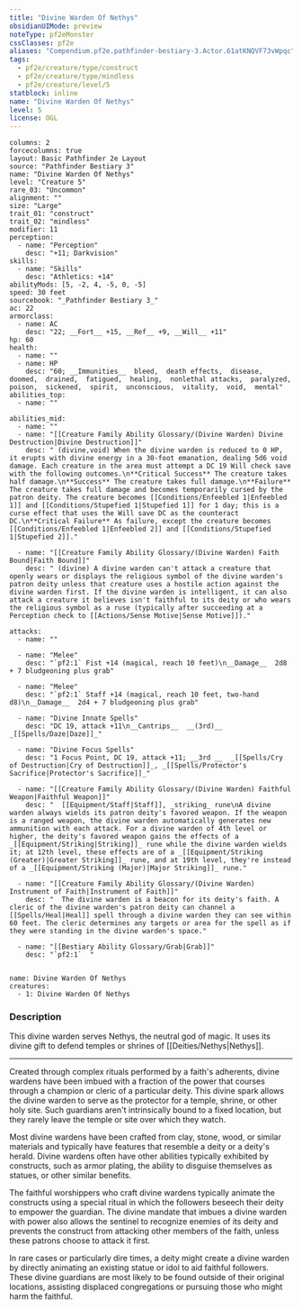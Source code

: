 ```yaml
---
title: "Divine Warden Of Nethys"
obsidianUIMode: preview
noteType: pf2eMonster
cssClasses: pf2e
aliases: "Compendium.pf2e.pathfinder-bestiary-3.Actor.61atKNQVF73vWpqc" 
tags:
  - pf2e/creature/type/construct
  - pf2e/creature/type/mindless
  - pf2e/creature/level/5
statblock: inline
name: "Divine Warden Of Nethys"
level: 5
license: OGL
---
```


```statblock
columns: 2
forcecolumns: true
layout: Basic Pathfinder 2e Layout
source: "Pathfinder Bestiary 3"
name: "Divine Warden Of Nethys"
level: "Creature 5"
rare_03: "Uncommon"
alignment: ""
size: "Large"
trait_01: "construct"
trait_02: "mindless"
modifier: 11
perception:
  - name: "Perception"
    desc: "+11; Darkvision"
skills:
  - name: "Skills"
    desc: "Athletics: +14"
abilityMods: [5, -2, 4, -5, 0, -5]
speed: 30 feet
sourcebook: "_Pathfinder Bestiary 3_"
ac: 22
armorclass:
  - name: AC
    desc: "22; __Fort__ +15, __Ref__ +9, __Will__ +11"
hp: 60
health:
  - name: ""
  - name: HP
    desc: "60; __Immunities__  bleed,  death effects,  disease,  doomed,  drained,  fatigued,  healing,  nonlethal attacks,  paralyzed,  poison,  sickened,  spirit,  unconscious,  vitality,  void,  mental"
abilities_top:
  - name: ""

abilities_mid:
  - name: ""
  - name: "[[Creature Family Ability Glossary/(Divine Warden) Divine Destruction|Divine Destruction]]"
    desc: " (divine,void) When the divine warden is reduced to 0 HP, it erupts with divine energy in a 30-foot emanation, dealing 5d6 void damage. Each creature in the area must attempt a DC 19 Will check save with the following outcomes.\n**Critical Success** The creature takes half damage.\n**Success** The creature takes full damage.\n**Failure** The creature takes full damage and becomes temporarily cursed by the patron deity. The creature becomes [[Conditions/Enfeebled 1|Enfeebled 1]] and [[Conditions/Stupefied 1|Stupefied 1]] for 1 day; this is a curse effect that uses the Will save DC as the counteract DC.\n**Critical Failure** As failure, except the creature becomes [[Conditions/Enfeebled 1|Enfeebled 2]] and [[Conditions/Stupefied 1|Stupefied 2]]."

  - name: "[[Creature Family Ability Glossary/(Divine Warden) Faith Bound|Faith Bound]]"
    desc: " (divine) A divine warden can't attack a creature that openly wears or displays the religious symbol of the divine warden's patron deity unless that creature uses a hostile action against the divine warden first. If the divine warden is intelligent, it can also attack a creature it believes isn't faithful to its deity or who wears the religious symbol as a ruse (typically after succeeding at a Perception check to [[Actions/Sense Motive|Sense Motive]])."

attacks:
  - name: ""

  - name: "Melee"
    desc: "`pf2:1` Fist +14 (magical, reach 10 feet)\n__Damage__  2d8 + 7 bludgeoning plus grab"

  - name: "Melee"
    desc: "`pf2:1` Staff +14 (magical, reach 10 feet, two-hand d8)\n__Damage__  2d4 + 7 bludgeoning plus grab"

  - name: "Divine Innate Spells"
    desc: "DC 19, attack +11\n__Cantrips__  __(3rd)__ _[[Spells/Daze|Daze]]_"

  - name: "Divine Focus Spells"
    desc: "1 Focus Point, DC 19, attack +11; __3rd __  _[[Spells/Cry of Destruction|Cry of Destruction]]_, _[[Spells/Protector's Sacrifice|Protector's Sacrifice]]_"

  - name: "[[Creature Family Ability Glossary/(Divine Warden) Faithful Weapon|Faithful Weapon]]"
    desc: "  [[Equipment/Staff|Staff]], _striking_ rune\nA divine warden always wields its patron deity's favored weapon. If the weapon is a ranged weapon, the divine warden automatically generates new ammunition with each attack. For a divine warden of 4th level or higher, the deity's favored weapon gains the effects of a _[[Equipment/Striking|Striking]]_ rune while the divine warden wields it; at 12th level, these effects are of a _[[Equipment/Striking (Greater)|Greater Striking]]_ rune, and at 19th level, they're instead of a _[[Equipment/Striking (Major)|Major Striking]]_ rune."

  - name: "[[Creature Family Ability Glossary/(Divine Warden) Instrument of Faith|Instrument of Faith]]"
    desc: "  The divine warden is a beacon for its deity's faith. A cleric of the divine warden's patron deity can channel a [[Spells/Heal|Heal]] spell through a divine warden they can see within 60 feet. The cleric determines any targets or area for the spell as if they were standing in the divine warden's space."

  - name: "[[Bestiary Ability Glossary/Grab|Grab]]"
    desc: "`pf2:1`  "
 
```

```encounter-table
name: Divine Warden Of Nethys
creatures:
  - 1: Divine Warden Of Nethys
```


### Description
This divine warden serves Nethys, the neutral god of magic. It uses its divine gift to defend temples or shrines of [[Deities/Nethys|Nethys]].

* * *

Created through complex rituals performed by a faith's adherents, divine wardens have been imbued with a fraction of the power that courses through a champion or cleric of a particular deity. This divine spark allows the divine warden to serve as the protector for a temple, shrine, or other holy site. Such guardians aren't intrinsically bound to a fixed location, but they rarely leave the temple or site over which they watch.

Most divine wardens have been crafted from clay, stone, wood, or similar materials and typically have features that resemble a deity or a deity's herald. Divine wardens often have other abilities typically exhibited by constructs, such as armor plating, the ability to disguise themselves as statues, or other similar benefits.

The faithful worshippers who craft divine wardens typically animate the constructs using a special ritual in which the followers beseech their deity to empower the guardian. The divine mandate that imbues a divine warden with power also allows the sentinel to recognize enemies of its deity and prevents the construct from attacking other members of the faith, unless these patrons choose to attack it first.

In rare cases or particularly dire times, a deity might create a divine warden by directly animating an existing statue or idol to aid faithful followers. These divine guardians are most likely to be found outside of their original locations, assisting displaced congregations or pursuing those who might harm the faithful.
